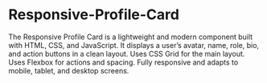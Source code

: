 # Responsive-Profile-Card
The Responsive Profile Card is a lightweight and modern component built with HTML, CSS, and JavaScript. It displays a user’s avatar, name, role, bio, and action buttons in a clean layout.  Uses CSS Grid for the main layout.  Uses Flexbox for actions and spacing.  Fully responsive and adapts to mobile, tablet, and desktop screens. 
